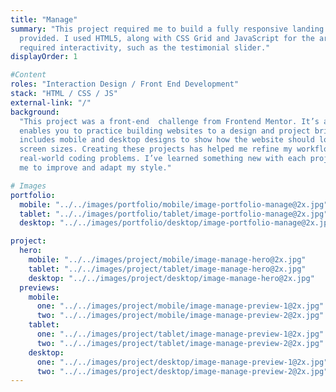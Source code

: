 ```yaml
---
title: "Manage"
summary: "This project required me to build a fully responsive landing page to the designs
  provided. I used HTML5, along with CSS Grid and JavaScript for the areas that
  required interactivity, such as the testimonial slider."
displayOrder: 1

#Content
roles: "Interaction Design / Front End Development"
stack: "HTML / CSS / JS"
external-link: "/"
background:
  "This project was a front-end  challenge from Frontend Mentor. It’s a platform that
  enables you to practice building websites to a design and project brief. Each challenge
  includes mobile and desktop designs to show how the website should look at different
  screen sizes. Creating these projects has helped me refine my workflow and solve
  real-world coding problems. I’ve learned something new with each project, helping
  me to improve and adapt my style."

# Images
portfolio:
  mobile: "../../images/portfolio/mobile/image-portfolio-manage@2x.jpg"
  tablet: "../../images/portfolio/tablet/image-portfolio-manage@2x.jpg"
  desktop: "../../images/portfolio/desktop/image-portfolio-manage@2x.jpg"

project:
  hero:
    mobile: "../../images/project/mobile/image-manage-hero@2x.jpg"
    tablet: "../../images/project/tablet/image-manage-hero@2x.jpg"
    desktop: "../../images/project/desktop/image-manage-hero@2x.jpg"
  previews:
    mobile:
      one: "../../images/project/mobile/image-manage-preview-1@2x.jpg"
      two: "../../images/project/mobile/image-manage-preview-2@2x.jpg"
    tablet:
      one: "../../images/project/tablet/image-manage-preview-1@2x.jpg"
      two: "../../images/project/tablet/image-manage-preview-2@2x.jpg"
    desktop:
      one: "../../images/project/desktop/image-manage-preview-1@2x.jpg"
      two: "../../images/project/desktop/image-manage-preview-2@2x.jpg"
---
```

